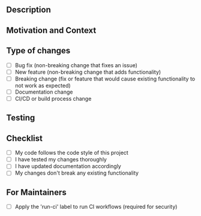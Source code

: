<!--
IMPORTANT: Maintainers should add the 'run-ci' label to this PR to allow CI workflows to run.
This is a security measure to prevent CI abuse from external contributors.
-->

## Description
<!-- Provide a brief description of the changes in this PR -->

## Motivation and Context
<!-- Why is this change required? What problem does it solve? -->

## Type of changes
<!-- What types of changes does your code introduce? Put an `x` in all the boxes that apply -->
- [ ] Bug fix (non-breaking change that fixes an issue)
- [ ] New feature (non-breaking change that adds functionality)
- [ ] Breaking change (fix or feature that would cause existing functionality to not work as expected)
- [ ] Documentation change
- [ ] CI/CD or build process change

## Testing
<!-- Please describe how you tested your changes -->

## Checklist
<!-- Go over all the following points, and put an `x` in all the boxes that apply -->
- [ ] My code follows the code style of this project
- [ ] I have tested my changes thoroughly
- [ ] I have updated documentation accordingly
- [ ] My changes don't break any existing functionality

## For Maintainers
<!-- This section is for repository maintainers only -->
- [ ] Apply the 'run-ci' label to run CI workflows (required for security)